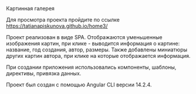 Картинная галерея
  
Для просмотра проекта пройдите по ссылке https://tatianapiskunova.github.io/home3/   
  
Проект реализован в виде SPA. Отображаются уменьшенные изображения  картин, при клике - выводится информация о картине: название, год создания, автор, размеры. Также 
добавлены миниатюры других картин автора, при клике на которые отображается информация.

При создании приложения  использовались компоненты, шаблоны, директивы, привязка  данных.

Проект был создан с помощью Angular CLI версии 14.2.4.




